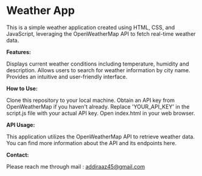 # Weather App


This is a simple weather application created using HTML, CSS, and JavaScript, leveraging the OpenWeatherMap API to fetch real-time weather data.


**Features:**


Displays current weather conditions including temperature, humidity and description.
Allows users to search for weather information by city name.
Provides an intuitive and user-friendly interface.


**How to Use:**


Clone this repository to your local machine.
Obtain an API key from OpenWeatherMap if you haven't already.
Replace 'YOUR_API_KEY' in the script.js file with your actual API key.
Open index.html in your web browser.


**API Usage:**


This application utilizes the OpenWeatherMap API to retrieve weather data. You can find more information about the API and its endpoints here.


**Contact:**


Please reach me through mail : addiraaz45@gmail.com
